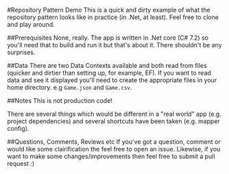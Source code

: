 #Repository Pattern Demo
This is a quick and dirty example of what the repository pattern looks like in practice (in .Net, at least).  Feel free to clone and play around.

##Prerequisites
None, really.  The app is written in .Net core (C# 7.2) so you'll need that to build and run it but that's about it. There shouldn't be any surprises.

##Data
There are two Data Contexts available and both read from files (quicker and dirtier than setting up, for example, EF).  If you want to read data and see it displayed you'll need to create the appropriate files in your home directory. e.g `Game.json` and `Game.csv`.

##Notes
This is not production code!  

There are several things which would be different in a "real world" app (e.g. project dependencies) and several shortcuts have been taken (e.g. mapper config).

##Questions, Comments, Reviews etc
If you've got a question, comment or would like some clairification the feel free to open an issue.  Likewise, if you want to make some changes/improvements then feel free to submit a pull request :)
